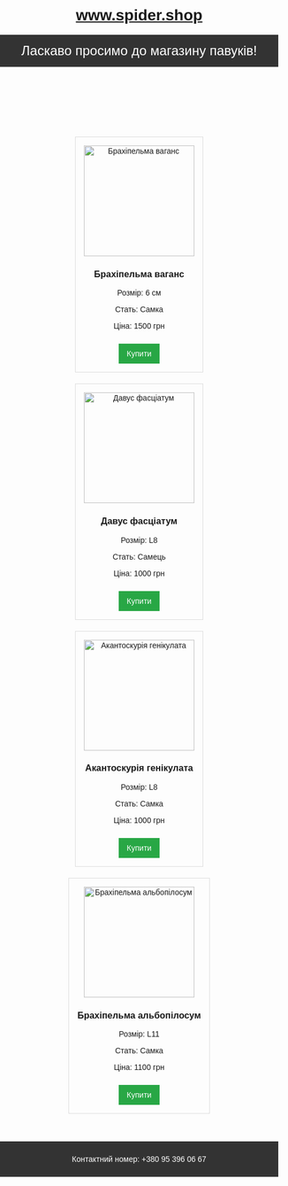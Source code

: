 # www.spider.shop<!DOCTYPE html>
<html lang="ua">
<head>
    <meta charset="UTF-8">
    <meta name="viewport" content="width=device-width, initial-scale=1.0">
    <title>Магазин Павуків</title>
    <style>
        body { font-family: Arial, sans-serif; text-align: center; margin: 0; padding: 0; }
        header { background: #333; color: #fff; padding: 15px; font-size: 24px; }
        .container { padding: 20px; }
        .spider { border: 1px solid #ddd; padding: 15px; margin: 10px; display: inline-block; }
        .spider img { width: 200px; height: auto; }
        .button { background: #28a745; color: #fff; padding: 10px 15px; text-decoration: none; display: inline-block; margin-top: 10px; }
        footer { background: #333; color: #fff; padding: 10px; margin-top: 20px; }
    </style>
</head>
<body>
    <header>Ласкаво просимо до магазину павуків!</header>
    <div class="container">
        <div class="spider">
            <img src="b-vagans.jpg" alt="Брахіпельма ваганс">
            <h3>Брахіпельма ваганс</h3>
            <p>Розмір: 6 см</p>
            <p>Стать: Самка</p>
            <p>Ціна: 1500 грн</p>
            <a href="#" class="button">Купити</a>
        </div>
        <div class="spider">
            <img src="d-fasciatum.jpg" alt="Давус фасціатум">
            <h3>Давус фасціатум</h3>
            <p>Розмір: L8</p>
            <p>Стать: Самець</p>
            <p>Ціна: 1000 грн</p>
            <a href="#" class="button">Купити</a>
        </div>
        <div class="spider">
            <img src="a-geniculata.jpg" alt="Акантоскурія генікулата">
            <h3>Акантоскурія генікулата</h3>
            <p>Розмір: L8</p>
            <p>Стать: Самка</p>
            <p>Ціна: 1000 грн</p>
            <a href="#" class="button">Купити</a>
        </div>
        <div class="spider">
            <img src="b-albopilosum.jpg" alt="Брахіпельма альбопілосум">
            <h3>Брахіпельма альбопілосум</h3>
            <p>Розмір: L11</p>
            <p>Стать: Самка</p>
            <p>Ціна: 1100 грн</p>
            <a href="#" class="button">Купити</a>
        </div>
    </div>
    <footer>
        <p>Контактний номер: +380 95 396 06 67</p>
    </footer>
</body>
</html>
